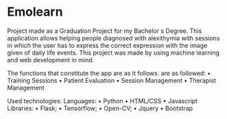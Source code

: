 # Emolearn
Project made as a Graduation Project for my Bachelor s Degree.
This application allows helping people diagnosed with alexithymia with sessions in which the user has to express the correct expression with the image given of daily life events. This project was made by using machine learning and web development in mind.

The functions that constitute the app are as it follows. are as followed:
•	Training Sessions
•	Patient Evaluation
•	Session Management
•	Therapist Management


Used technologies:
Languages:
•	Python
•	HTML/CSS
•	Javascript
Libraries:
•	Flask;
•	Tensorflow;
•	Open-CV;
•	Jquery
•	Bootstrap






